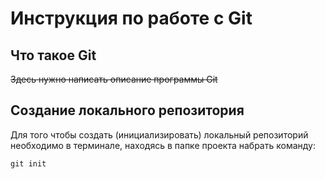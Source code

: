 # **Инструкция по работе с Git**

## Что такое Git

~~Здесь нужно написать описание программы Git~~

## Создание локального репозитория

Для того чтобы создать (инициализировать) локальный репозиторий необходимо в терминале, находясь в папке проекта набрать команду:

    git init